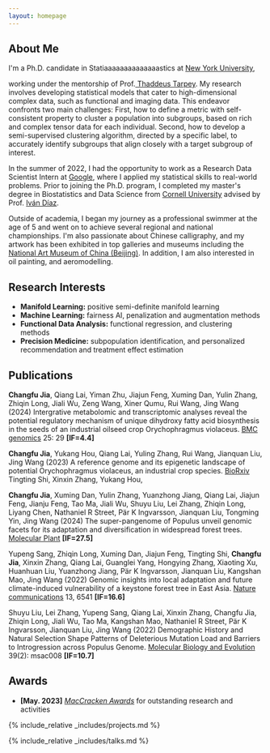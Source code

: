 ```yaml
---
layout: homepage
---
```


## About Me

<!-- I'm a <a href="https://med.nyu.edu/departments-institutes/population-health/divisions-sections-centers/biostatistics/" target="_blank"> Statistics</a> Ph.D.aaaaaaa candidate at <a href="https://www.nyu.edu/" target="_blank"> New York University</a>, -->
I'm a Ph.D. candidate in Statiaaaaaaaaaaaaaastics at <a href="https://www.nyu.edu/" target="_blank"> New York University</a>,
<!-- 's <a href="https://med.nyu.edu/" target="_blank"> Grossman School of Medicine</a> -->
<!-- , specifically within the <a href="https://med.nyu.edu/research/sackler-institute-graduate-biomedical-sciences/" target="_blank"> Vilcek institute of Biomedical Sciences</a> and the Department of <a href="https://med.nyu.edu/departments-institutes/population-health/" target="_blank"> Population Health</a>. Under the mentorship of Prof.  -->
working under the mentorship of Prof.<a href="https://scholar.google.com/citations?user=QtyFQVYAAAAJ&hl=en" target="_blank"> Thaddeus Tarpey</a>. My research involves developing statistical models that cater to high-dimensional complex data, such as functional and imaging data. This endeavor confronts two main challenges: First, how to define a metric with self-consistent property to cluster a population into subgroups, based on rich and complex tensor data for each individual. Second, how to develop a semi-supervised clustering algorithm, directed by a specific label, to accurately identify subgroups that align closely with a target subgroup of interest.

In the summer of 2022, I had the opportunity to work as a Research Data Scientist Intern at <a href="https://about.google" target="_blank"> Google</a>, where I applied my statistical skills to real-world problems. Prior to joining the Ph.D. program, I completed my master's degree in Biostatistics and Data Science from <a href="https://www.cornell.edu" target = "_blank"> Cornell University</a> advised by Prof. <a href= "https://www.idiaz.xyz" target = "_blank"> Iván Díaz</a>.
<!-- and my bachelor's degree in International Finance from <a href="https://www.cueb.edu.cn" target = "_blank"> Capital University of Economics and Business</a>.  -->

<!-- 
I am an alumnus of the <a href="https://opencasestudies.github.io/" target="_blank"> Open Case Study Project</a> at <a href="https://www.jhsph.edu/" target="_blank"> the Bloomberg School of Public Health </a> of <a href="https://www.jhu.edu/" target="_blank"> the Johns Hopkins University</a>. -->

Outside of academia, I began my journey as a professional swimmer at the age of 5 and went on to achieve several regional and national championships. I'm also passionate about Chinese calligraphy, and my artwork has been exhibited in top galleries and museums including the <a href="http://www.namoc.org/" target="_blank"> National Art Museum of China (Beijing)</a>. In addition, I am also interested in oil painting, and aeromodelling.


## Research Interests
- **Manifold Learning:** positive semi-definite manifold learning
- **Machine Learning:** fairness AI, penalization and augmentation methods
- **Functional Data Analysis:** functional regression, and clustering methods
- **Precision Medicine:** subpopulation identification, and personalized recommendation and treatment effect estimation

## Publications

**Changfu Jia**, Qiang Lai, Yiman Zhu, Jiajun Feng, Xuming Dan, Yulin Zhang, Zhiqin Long, Jiali Wu, Zeng Wang, Xiner Qumu, Rui Wang, Jing Wang (2024) Intergrative metabolomic and transcriptomic analyses reveal the potential regulatory mechanism of unique dihydroxy fatty acid biosynthesis in the seeds of an industrial oilseed crop Orychophragmus violaceus. <a href="https://doi.org/10.1186/s12864-023-09906-0" target="_black">BMC genomics</a> 25: 29 **[IF=4.4]** 

**Changfu Jia**, Yukang Hou, Qiang Lai, Yuling Zhang, Rui Wang, Jianquan Liu, Jing Wang (2023) A reference genome and its epigenetic landscape of potential Orychophragmus violaceus, an industrial crop species. <a href="https://www.biorxiv.org/content/10.1101/2023.09.21.558835v1.abstract" target="_black">BioRxiv</a>
Tingting Shi, Xinxin Zhang, Yukang Hou, 

**Changfu Jia**, Xuming Dan, Yulin Zhang, Yuanzhong Jiang, Qiang Lai, Jiajun Feng, Jianju Feng, Tao Ma, Jiali Wu, Shuyu Liu, Lei Zhang, Zhiqin Long, Liyang Chen, Nathaniel R Street, Pär K Ingvarsson, Jianquan Liu, Tongming Yin, Jing Wang (2024) The super-pangenome of Populus unveil genomic facets for its adaptation and diversification in widespread forest trees. <a href="https://doi.org/10.1016/j.molp.2024.03.009" target="_black">Molecular Plant</a> **[IF=27.5]** 

Yupeng Sang, Zhiqin Long, Xuming Dan, Jiajun Feng, Tingting Shi, **Changfu Jia**, Xinxin Zhang, Qiang Lai, Guanglei Yang, Hongying Zhang, Xiaoting Xu, Huanhuan Liu, Yuanzhong Jiang, Pär K Ingvarsson, Jianquan Liu, Kangshan Mao, Jing Wang (2022) Genomic insights into local adaptation and future climate-induced vulnerability of a keystone forest tree in East Asia. <a href="https://www.nature.com/articles/s41467-022-34206-8#citeas" target="_black">Nature communications</a> 13, 6541 **[IF=16.6]**

Shuyu Liu, Lei Zhang, Yupeng Sang, Qiang Lai, Xinxin Zhang, Changfu Jia, Zhiqin Long, Jiali Wu, Tao Ma, Kangshan Mao, Nathaniel R Street, Pär K Ingvarsson, Jianquan Liu, Jing Wang (2022) Demographic History and Natural Selection Shape Patterns of Deleterious Mutation Load and Barriers to Introgression across Populus Genome. <a href="https://doi.org/10.1016/j.molp.2024.03.009" target="_black">Molecular Biology and Evolution</a> 39(2): msac008 **[IF=10.7]**

## Awards
- **[May. 2023]** <a href="https://gsas.nyu.edu/admissions/financial-aid/graduate-school-fellowships-and-assistantships.html" target="_blank">*MacCracken Awards*</a> for outstanding research and activities


<!-- {% include_relative _includes/publications.md %} -->

{% include_relative _includes/projects.md %}

{% include_relative _includes/talks.md %}








